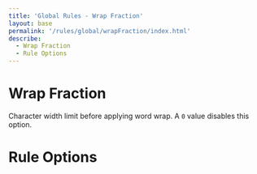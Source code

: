 ```yaml
---
title: 'Global Rules - Wrap Fraction'
layout: base
permalink: '/rules/global/wrapFraction/index.html'
describe:
  - Wrap Fraction
  - Rule Options
---
```


# Wrap Fraction

Character width limit before applying word wrap. A `0` value disables this option.

# Rule Options
